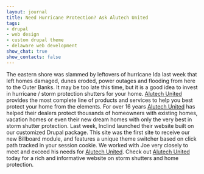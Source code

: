 ```yaml
---
layout: journal
title: Need Hurricane Protection? Ask Alutech United
tags: 
- drupal
- web design
- custom drupal theme
- delaware web development
show_chat: true
show_contacts: false
---
```


The eastern shore was slammed by leftovers of hurricane Ida last week that left homes damaged, dunes eroded, power outages and flooding from here to the Outer Banks. It may be too late this time, but it is a good idea to invest in hurricane / storm protection shutters for your home. <a href="http://www.alutech.com" target="_blank">Alutech United</a> provides the most complete line of products and services to help you best protect your home from the elements. For over 16 years <a href="http://www.alutech.com" target="_blank">Alutech United</a> has helped their dealers protect thousands of homeowners with existing homes, vacation homes or even their new dream homes with only the very best in storm shutter protection.   <a href="http://www.alutech.com" target="_blank"></a>   Last week, Inclind launched their website built on our customized Drupal package. This site was the first site to receive our new Billboard module, and features a unique theme switcher based on click path tracked in your session cookie. We worked with Joe very closely to meet and exceed his needs for <a href="http://www.alutech.com" target="_blank">Alutech United</a>. Check out <a href="http://www.alutech.com" target="_blank">Alutech United</a> today for a rich and informative website on storm shutters and home protection.